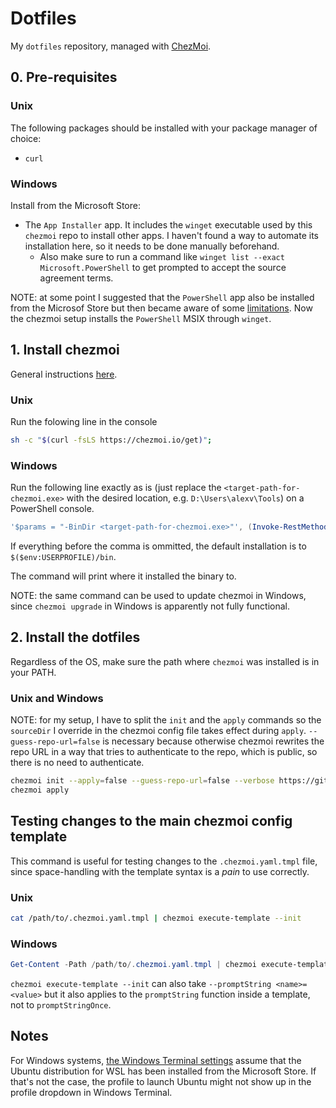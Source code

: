 <!-- markdownlint-configure-file { "MD024": { "siblings_only": true } } -->

# Dotfiles

My `dotfiles` repository, managed with [ChezMoi](https://www.chezmoi.io/).

## 0. Pre-requisites

### Unix

The following packages should be installed with your package manager of choice:

- `curl`

### Windows

Install from the Microsoft Store:

- The `App Installer` app.
  It includes the `winget` executable used by this `chezmoi` repo to install other apps.
  I haven't found a way to automate its installation here, so it needs to be done manually beforehand.
  - Also make sure to run a command like `winget list --exact Microsoft.PowerShell` to get prompted to accept the source agreement terms.

NOTE: at some point I suggested that the `PowerShell` app also be installed from the Microsof Store but
then became aware of some [limitations](https://learn.microsoft.com/en-us/powershell/scripting/install/installing-powershell-on-windows?view=powershell-7.3#installing-from-the-microsoft-store).
Now the chezmoi setup installs the `PowerShell` MSIX through `winget`.

## 1. Install chezmoi

General instructions [here](https://www.chezmoi.io/install/).

### Unix

Run the folowing line in the console

```bash
sh -c "$(curl -fsLS https://chezmoi.io/get)";
```

### Windows

Run the following line exactly as is (just replace the `<target-path-for-chezmoi.exe>` with the desired location, e.g. `D:\Users\alexv\Tools`) on a PowerShell console.

```PowerShell
'$params = "-BinDir <target-path-for-chezmoi.exe>"', (Invoke-RestMethod -UseBasicParsing https://chezmoi.io/get.ps1) | powershell -Command - ;
```

If everything before the comma is ommitted, the default installation is to `$($env:USERPROFILE)/bin`.

The command will print where it installed the binary to.

NOTE: the same command can be used to update chezmoi in Windows, since `chezmoi upgrade` in Windows is apparently not fully functional.

## 2. Install the dotfiles

Regardless of the OS, make sure the path where `chezmoi` was installed is in your PATH.

### Unix and Windows

NOTE: for my setup, I have to split the `init` and the `apply` commands so the `sourceDir` I override in the chezmoi config file takes effect during `apply`.
`--guess-repo-url=false` is necessary because otherwise chezmoi rewrites the repo URL in a way that tries to authenticate to the repo, which is public,
so there is no need to authenticate.

```bash
chezmoi init --apply=false --guess-repo-url=false --verbose https://github.com/alexvy86/dotfiles.git
chezmoi apply
```

## Testing changes to the main chezmoi config template

This command is useful for testing changes to the `.chezmoi.yaml.tmpl` file, since space-handling with the template syntax is a *pain* to use correctly.

### Unix

```bash
cat /path/to/.chezmoi.yaml.tmpl | chezmoi execute-template --init
```

### Windows

```PowerShell
Get-Content -Path /path/to/.chezmoi.yaml.tmpl | chezmoi execute-template --init
```

`chezmoi execute-template --init` can also take `--promptString <name>=<value>` but it also applies to the `promptString` function inside a template, not to `promptStringOnce`.

## Notes

For Windows systems, [the Windows Terminal settings][windows-terminal-settings-file] assume that the Ubuntu distribution
for WSL has been installed from the Microsoft Store.
If that's not the case, the profile to launch Ubuntu might not show up in the profile dropdown in Windows Terminal.

<!-- Links -->
[windows-terminal-settings-file]: ./windows/AppData/Local/Packages/Microsoft.WindowsTerminal_8wekyb3d8bbwe/LocalState/settings.json
